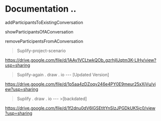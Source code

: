 # Documentation ..

addParticipantsToExistingConversation 

showParticipantsOfAConversation 

removeParticipentsFromAConversation 



> Suplify-project-scenario

https://drive.google.com/file/d/1AAy1VCLtwkQOb_gzrhjllJqtm3K-LlHy/view?usp=sharing

> Suplify-again . draw . io  --- [Updated Version]

https://drive.google.com/file/d/1p5aa4zDZoqv246e4PY0E9meur25xXjVu/view?usp=sharing


>Suplify . draw . io  --- >[backdated]

https://drive.google.com/file/d/1f2dnu0dV6lGSEtltYnSlzJPGDkUK5jc0/view?usp=sharing